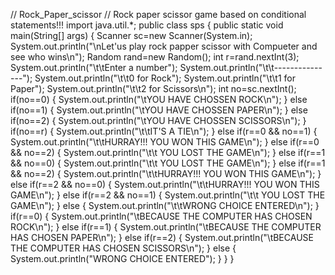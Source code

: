 // Rock_Paper_scissor
// Rock paper scissor game based on conditional statements!!!
import java.util.*;
public class sps {
public static void main(String[] args) {
Scanner sc=new Scanner(System.in);
System.out.println("\nLet'us play rock papper scissor with Compueter and see who wins\n");
Random  rand=new Random();
int r=rand.nextInt(3);
System.out.println("\t\tEnter a number");
System.out.println("\t\t---------------");
System.out.println("\t\t0 for Rock");
System.out.println("\t\t1 for Paper");
System.out.println("\t\t2 for Scissors\n");
int no=sc.nextInt();
if(no==0)
{
System.out.println("\tYOU HAVE CHOSSEN ROCK\n");
}
else if(no==1)
{
System.out.println("\tYOU HAVE CHOSSEN PAPER\n");
}
else if(no==2)
{
System.out.println("\tYOU HAVE CHOSSEN SCISSORS\n");
}
if(no==r)
{
System.out.println("\t\tIT'S A TIE\n");
}
else if(r==0 && no==1)
{
System.out.println("\t\tHURRAY!!! YOU WON THIS GAME\n");
}
else if(r==0 && no==2)
{
System.out.println("\t\t YOU LOST THE GAME\n");
}
else if(r==1 && no==0)
{
System.out.println("\t\t YOU LOST THE GAME\n");
}
else if(r==1 && no==2)
{
System.out.println("\t\tHURRAY!!! YOU WON THIS GAME\n");
}
else if(r==2 && no==0)
{
System.out.println("\t\tHURRAY!!! YOU WON THIS GAME\n");
}
else if(r==2 && no==1)
{
System.out.println("\t\t YOU LOST THE GAME\n");
}
else {
System.out.println("\t\tWRONG CHOICE ENTERED\n");
}
if(r==0)
{
System.out.println("\tBECAUSE THE COMPUTER HAS CHOSEN ROCK\n");
}
else if(r==1)
{
System.out.println("\tBECAUSE THE COMPUTER HAS CHOSEN PAPER\n");
}
else if(r==2)
{
System.out.println("\tBECAUSE THE COMPUTER HAS CHOSEN SCISSORS\n");
}
else
{
System.out.println("WRONG CHOICE ENTERED");
}
}
}
